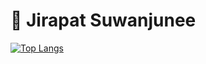# 👋 Jirapat Suwanjunee 

[![Top Langs](https://github-readme-stats.vercel.app/api/top-langs/?username=MyJirapat&layout=compact&hide=java&langs_count=10&theme=slateorange)](https://github.com/anuraghazra/github-readme-stats)


<!---
MyJirapat/MyJirapat is a ✨ special ✨ repository because its `README.md` (this file) appears on your GitHub profile.
You can click the Preview link to take a look at your changes.
--->
